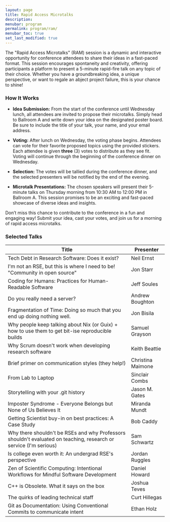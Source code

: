 ```yaml
---
layout: page
title: Rapid Access Microtalks
description: 
menubar: program
permalink: program/ram/
menubar_toc: true
set_last_modified: true
---
```


The "Rapid Access Microtalks" (RAM) session is a dynamic and interactive opportunity for conference
attendees to share their ideas in a fast-paced format. This session encourages spontaneity
and creativity, offering participants a platform to present a 5-minute rapid-fire talk on
any topic of their choice. Whether you have a groundbreaking idea, a unique perspective,
or want to regale an abject project failure, this is your chance to shine!

### How It Works

- **Idea Submission:** From the start of the conference until Wednesday lunch, all attendees are invited to propose their microtalks. Simply head to Ballroom A and write down your idea on the designated poster board. Be sure to include the title of your talk, your name, and your email address.

- **Voting:** After lunch on Wednesday, the voting phase begins. Attendees can vote for their favorite proposed topics using the provided stickers. Each attendee is given **three** (3) votes to distribute as they see fit. Voting will continue through the beginning of the conference dinner on Wednesday.

- **Selection:** The votes will be tallied during the conference dinner, and the selected presenters will be notified by the end of the evening.

- **Microtalk Presentations:** The chosen speakers will present their 5-minute talks on Thursday morning from 10:30 AM to 12:00 PM in Ballroom A. This session promises to be an exciting and fast-paced showcase of diverse ideas and insights.

Don’t miss this chance to contribute to the conference in a fun and engaging way! Submit your idea,
cast your votes, and join us for a morning of rapid access microtalks.

### Selected Talks

| Title | Presenter |
| ----- | --------- |
| Tech Debt in Research Software: Does it exist? | Neil Ernst |
| I'm not an RSE, but this is where I need to be! "Community in open source" | Jon Starr |
| Coding for Humans: Practices for Human-Readable Software | Jeff Soules |
| Do you really need a server? | Andrew Boughton |
| Fragmentation of Time: Doing so much that you end up doing nothing well. | Jon Bisila |
| Why people keep talking about Nix (or Guix) + how to use them to get bit-ise reproducible builds | Samuel Grayson |
| Why Scrum doesn't work when developing research software | Keith Beattie |
| Brief primer on communication styles (they help!) | Christina Maimone |
| From Lab to Laptop | Sinclair Combs |
| Storytelling with your .git history | Jason M. Gates |
| Imposter Syndrome - Everyone Belongs but None of Us Believes It | Miranda Mundt |
| Getting Scientist buy-in on best practices: A Case Study | Bob Caddy |
| Why there shouldn't be RSEs and why Professors shouldn't evaluated on teaching, research or service (I'm serious) | Sam Schwartz |
| Is college even worth it: An undergrad RSE's perspective | Jordan Ruggles |
| Zen of Scientific Computing: Intentional Workflows for Mindful Software Development | Daniel Howard |
| C++ is Obsolete. What it says on the box | Joshua Teves |
| The quirks of leading technical staff | Curt Hillegas |
| Git as Documentation: Using Conventional Commits to communicate intent | Ethan Holz |
